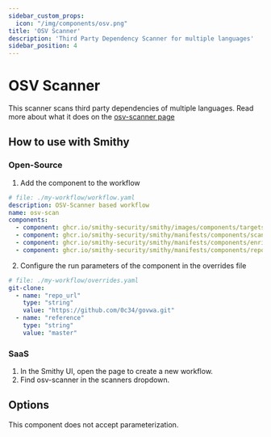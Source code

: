 ```yaml
---
sidebar_custom_props:
  icon: "/img/components/osv.png"
title: 'OSV Scanner'
description: 'Third Party Dependency Scanner for multiple languages'
sidebar_position: 4
---
```


# OSV Scanner

This scanner scans third party dependencies of multiple languages.
Read more about what it does on
the [osv-scanner page](https://google.github.io/osv-scanner/)

## How to use with Smithy

### Open-Source

1. Add the component to the workflow

```yaml
# file: ./my-workflow/workflow.yaml
description: OSV-Scanner based workflow
name: osv-scan
components:
  - component: ghcr.io/smithy-security/smithy/images/components/targets/git-clone:v1.3.2
  - component: ghcr.io/smithy-security/smithy/manifests/components/scanners/osv-scanner:v1.2.1
  - component: ghcr.io/smithy-security/smithy/manifests/components/enrichers/custom-annotation:v0.1.1
  - component: ghcr.io/smithy-security/smithy/manifests/components/reporters/json-logger:v1.0.1
```

2. Configure the run parameters of the component in the overrides file

```yaml
# file: ./my-workflow/overrides.yaml
git-clone:
  - name: "repo_url"
    type: "string"
    value: "https://github.com/0c34/govwa.git"
  - name: "reference"
    type: "string"
    value: "master"
```

### SaaS

1. In the Smithy UI, open the page to create a new workflow.
2. Find osv-scanner in the scanners dropdown.

## Options

This component does not accept parameterization.
